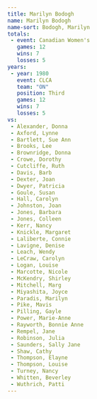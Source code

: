 ```yaml
---
title: Marilyn Bodogh
name: Marilyn Bodogh
name-sort: Bodogh, Marilyn
totals:
 - event: Canadian Women's
   games: 12
   wins: 7
   losses: 5
years:
 - year: 1980
   event: CLCA
   team: "ON"
   position: Third
   games: 12
   wins: 7
   losses: 5
vs:
 - Alexander, Donna
 - Axford, Lynne
 - Bartlett, Sue Ann
 - Brooks, Lee
 - Brownridge, Donna
 - Crowe, Dorothy
 - Cutcliffe, Ruth
 - Davis, Barb
 - Dexter, Joan
 - Dwyer, Patricia
 - Goule, Susan
 - Hall, Carolyn
 - Johnston, Joan
 - Jones, Barbara
 - Jones, Colleen
 - Kerr, Nancy
 - Knickle, Margaret
 - Laliberte, Connie
 - Lavigne, Denise
 - Leach, Wendy
 - LeCraw, Carolyn
 - Logan, Louise
 - Marcotte, Nicole
 - McKendry, Shirley
 - Mitchell, Marg
 - Miyashita, Joyce
 - Paradis, Marilyn
 - Pike, Mavis
 - Pilling, Gayle
 - Power, Marie-Anne
 - Rayworth, Bonnie Anne
 - Rempel, Jane
 - Robinson, Julia
 - Saunders, Sally Jane
 - Shaw, Cathy
 - Thompson, Elayne
 - Thompson, Louise
 - Turney, Nancy
 - Whitten, Beverley
 - Wuthrich, Patti
---
```

